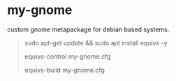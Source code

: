 # my-gnome
custom gnome metapackage for debian based systems.

>sudo apt-get update && sudo apt install equivs -y
>
>equivs-control my-gnome.cfg
>
>equivs-build my-gnome.cfg
